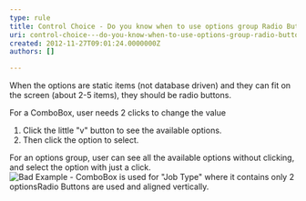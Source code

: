 ```yaml
---
type: rule
title: Control Choice - Do you know when to use options group Radio Buttons instead of ComboBox?
uri: control-choice---do-you-know-when-to-use-options-group-radio-buttons-instead-of-combobox
created: 2012-11-27T09:01:24.0000000Z
authors: []

---
```


When the options are static items (not database driven) and they can fit on the screen (about 2-5 items), they should be radio buttons.
 
For a ComboBox, user needs 2 clicks to change the value

1. Click the little "v" button to see the available options.
2. Then click the option to select.


For an options group, user can see all the available options without clicking, and select the option with just a click.
![ Bad Example - ComboBox is used for "Job Type" where it contains only 2 options![Radio Buttons are used and aligned vertically.](../assets/UsingRadioButtons.gif)](../assets/NotUsingRadioButtons.gif)
